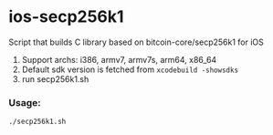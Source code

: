 # ios-secp256k1
Script that builds C library based on bitcoin-core/secp256k1 for iOS

1. Support archs: i386, armv7, armv7s, arm64, x86_64  
2. Default sdk version is fetched from `xcodebuild -showsdks`  
3. run secp256k1.sh  

### Usage:

```shell
./secp256k1.sh
```
